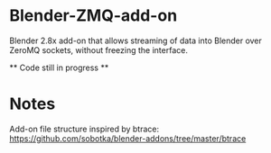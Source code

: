 # Blender-ZMQ-add-on
Blender 2.8x add-on that allows streaming of data into Blender over ZeroMQ sockets, without freezing the interface.

** Code still in progress **

# Notes
Add-on file structure inspired by btrace: https://github.com/sobotka/blender-addons/tree/master/btrace